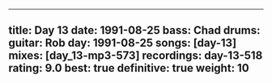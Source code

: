
---
title: Day 13
date: 1991-08-25
bass:	Chad
drums:	
guitar:	Rob
day: 1991-08-25
songs: [day-13]
mixes: [day_13-mp3-573]
recordings: day-13-518
rating: 9.0
best: true
definitive: true
weight: 10
---
